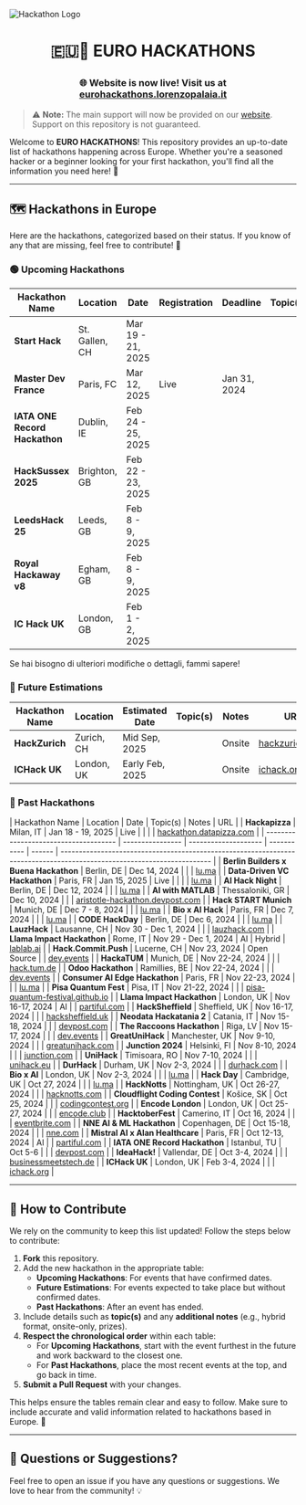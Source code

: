 ![Hackathon Logo](https://user-images.githubusercontent.com/36594527/117592199-10730800-b17b-11eb-84f8-4ffcae8116d4.png)

# <p align="center">🇪🇺🚀 EURO HACKATHONS</p>

### <p align="center">🌐 Website is now live! Visit us at [eurohackathons.lorenzopalaia.it](https://eurohackathons.lorenzopalaia.it)</p>

> ⚠️ **Note:** The main support will now be provided on our [website](https://eurohackathons.lorenzopalaia.it). Support on this repository is not guaranteed.

Welcome to **EURO HACKATHONS**! This repository provides an up-to-date list of hackathons happening across Europe. Whether you're a seasoned hacker or a beginner looking for your first hackathon, you'll find all the information you need here! 🎉

---

## 🗺️ Hackathons in Europe

Here are the hackathons, categorized based on their status. If you know of any that are missing, feel free to contribute! 🙌

### 🟢 Upcoming Hackathons

| Hackathon Name                | Location       | Date              | Registration | Deadline     | Topic(s) | Notes | URL                                                                        |
| ----------------------------- | -------------- | ----------------- | ------------ | ------------ | -------- | ----- | -------------------------------------------------------------------------- |
| **Start Hack**                | St. Gallen, CH | Mar 19 - 21, 2025 |              |              |          |       | [startglobal.org](https://www.startglobal.org/start-hack/home)             |
| **Master Dev France**         | Paris, FC      | Mar 12, 2025      | Live         | Jan 31, 2024 |          |       | [dev.events](https://dev.events/conferences/master-dev-de-france-hv4nlmbu) |
| **IATA ONE Record Hackathon** | Dublin, IE     | Feb 24 - 25, 2025 |              |              |          |       | [onerecord-dub.devpost.com](https://onerecord-dub.devpost.com/)            |
| **HackSussex 2025**           | Brighton, GB   | Feb 22 - 23, 2025 |              |              |          |       | [hacksussex](https://www.hacksussex.com/events/hackathon)                  |
| **LeedsHack 25**              | Leeds, GB      | Feb 8 - 9, 2025   |              |              |          |       | [leedshack](https://luucompsoc.co.uk/leedshack)                            |
| **Royal Hackaway v8**         | Egham, GB      | Feb 8 - 9, 2025   |              |              |          |       | [royalhackaway](https://www.royalhackaway.com/)                            |
| **IC Hack UK**                | London, GB     | Feb 1 - 2, 2025   |              |              |          |       | [ichack.org](https://ichack.org/)                                          |

Se hai bisogno di ulteriori modifiche o dettagli, fammi sapere!

### 🔵 Future Estimations

| Hackathon Name | Location   | Estimated Date  | Topic(s) | Notes  | URL                                       |
| -------------- | ---------- | --------------- | -------- | ------ | ----------------------------------------- |
| **HackZurich** | Zurich, CH | Mid Sep, 2025   |          | Onsite | [hackzurich.com](https://hackzurich.com/) |
| **ICHack UK**  | London, UK | Early Feb, 2025 |          | Onsite | [ichack.org](https://ichack.org/)         |

### 🔴 Past Hackathons

| Hackathon Name | Location | Date | Topic(s) | Notes | URL |
| **Hackapizza** | Milan, IT | Jan 18 - 19, 2025 | Live | | | | [hackathon.datapizza.com](https://hackathon.datapizza.com/) |
| ------------------------------------- | ---------------- | -------------------- | ----------- | ------ | ----------------------------------------------------------------------------------------------------------------------- |
| **Berlin Builders x Buena Hackathon** | Berlin, DE | Dec 14, 2024 | | | [lu.ma](https://lu.ma/18z0thox) |
| **Data-Driven VC Hackathon** | Paris, FR | Jan 15, 2025 | Live | | | | [lu.ma](https://lu.ma/v6gmtjf0) |
| **AI Hack Night** | Berlin, DE | Dec 12, 2024 | | | [lu.ma](https://lu.ma/hacknight-berlin-12-12-24) |
| **AI with MATLAB** | Thessaloniki, GR | Dec 10, 2024 | | | [aristotle-hackathon.devpost.com](https://aristotle-hackathon.devpost.com/) |
| **Hack START Munich** | Munich, DE | Dec 7 - 8, 2024 | | | [lu.ma](https://lu.ma/75nme2q3) |
| **Bio x AI Hack** | Paris, FR | Dec 7, 2024 | | | [lu.ma](https://lu.ma/nmqgrfws) |
| **CODE HackDay** | Berlin, DE | Dec 6, 2024 | | | [lu.ma](https://lu.ma/32h2czrx) |
| **LauzHack** | Lausanne, CH | Nov 30 - Dec 1, 2024 | | | [lauzhack.com](https://lauzhack.com/) |
| **Llama Impact Hackathon** | Rome, IT | Nov 29 - Dec 1, 2024 | AI | Hybrid | [lablab.ai](https://lablab.ai/event/llama-impact-hackathon-rome) |
| **Hack.Commit.Push** | Lucerne, CH | Nov 23, 2024 | Open Source | | [dev.events](https://dev.events/conferences/hack-commit-push-dzq1ba1) |
| **HackaTUM** | Munich, DE | Nov 22-24, 2024 | | | [hack.tum.de](https://hack.tum.de/) |
| **Odoo Hackathon** | Ramillies, BE | Nov 22-24, 2024 | | | [dev.events](https://dev.events/conferences/odoo-hackathon-hrkv-dq1) |
| **Consumer AI Edge Hackathon** | Paris, FR | Nov 22-23, 2024 | | | [lu.ma](https://lu.ma/g0fjf4mb) |
| **Pisa Quantum Fest** | Pisa, IT | Nov 21-22, 2024 | | | [pisa-quantum-festival.github.io](https://pisa-quantum-festival.github.io/) |
| **Llama Impact Hackathon** | London, UK | Nov 16-17, 2024 | AI | | [partiful.com](https://partiful.com/e/1QAQBvswoEIgsWmUIiDY?) |
| **HackSheffield** | Sheffield, UK | Nov 16-17, 2024 | | | [hacksheffield.uk](https://hacksheffield.uk/) |
| **Neodata Hackatania 2** | Catania, IT | Nov 15-18, 2024 | | | [devpost.com](https://hackatania-2.devpost.com/) |
| **The Raccoons Hackathon** | Riga, LV | Nov 15-17, 2024 | | | [dev.events](https://dev.events/conferences/the-raccoons-hackathon-2024-yhvrwzdy) |
| **GreatUniHack** | Manchester, UK | Nov 9-10, 2024 | | | [greatunihack.com](https://greatunihack.com/) |
| **Junction 2024** | Helsinki, FI | Nov 8-10, 2024 | | | [junction.com](https://www.junction2024.com/) |
| **UniHack** | Timisoara, RO | Nov 7-10, 2024 | | | [unihack.eu](https://unihack.eu/) |
| **DurHack** | Durham, UK | Nov 2-3, 2024 | | | [durhack.com](https://durhack.com/) |
| **Bio x AI** | London, UK | Nov 2-3, 2024 | | | [lu.ma](https://lu.ma/nqem2kcg) |
| **Hack Day** | Cambridge, UK | Oct 27, 2024 | | | [lu.ma](https://lu.ma/o07b5s8m) |
| **HackNotts** | Nottingham, UK | Oct 26-27, 2024 | | | [hacknotts.com](https://www.hacknotts.com/) |
| **Cloudflight Coding Contest** | Košice, SK | Oct 25, 2024 | | | [codingcontest.org](https://register.codingcontest.org/listing/44-2024-10-25) |
| **Encode London** | London, UK | Oct 25-27, 2024 | | | [encode.club](https://www.encode.club/encodelondon-24) |
| **HacktoberFest** | Camerino, IT | Oct 16, 2024 | | | [eventbrite.com](https://www.eventbrite.com/e/hacktoberfest-2024-tickets-1028950678177?aff=ebdssbdestsearch&keep_tld=1) |
| **NNE AI & ML Hackathon** | Copenhagen, DE | Oct 15-18, 2024 | | | [nne.com](https://www.nne.com/hackathon-2024) |
| **Mistral AI x Alan Healthcare** | Paris, FR | Oct 12-13, 2024 | AI | | [partiful.com](https://partiful.com/e/ysBoxA0GtDFiYMSka0o7) |
| **IATA ONE Record Hackathon** | Istanbul, TU | Oct 5-6 | | | [devpost.com](https://onerecord-ist.devpost.com/?ref_feature=challenge&ref_medium=discover) |
| **IdeaHack!** | Vallendar, DE | Oct 3-4, 2024 | | | [businessmeetstech.de](https://www.businessmeetstech.de/) |
| **ICHack UK** | London, UK | Feb 3-4, 2024 | | | [ichack.org](https://ichack.org/) |

---

## 🤝 How to Contribute

We rely on the community to keep this list updated! Follow the steps below to contribute:

1. **Fork** this repository.
2. Add the new hackathon in the appropriate table:
   - **Upcoming Hackathons**: For events that have confirmed dates.
   - **Future Estimations**: For events expected to take place but without confirmed dates.
   - **Past Hackathons**: After an event has ended.
3. Include details such as **topic(s)** and any **additional notes** (e.g., hybrid format, onsite-only, prizes).
4. **Respect the chronological order** within each table:
   - For **Upcoming Hackathons**, start with the event furthest in the future and work backward to the closest one.
   - For **Past Hackathons**, place the most recent events at the top, and go back in time.
5. **Submit a Pull Request** with your changes.

This helps ensure the tables remain clear and easy to follow. Make sure to include accurate and valid information related to hackathons based in Europe. 🙏

---

## 💬 Questions or Suggestions?

Feel free to open an issue if you have any questions or suggestions. We love to hear from the community! 💡
